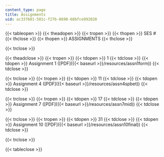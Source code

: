 ```yaml
---
content_type: page
title: Assignments
uid: ac337601-501c-f27b-8690-68bfce992020
---
```


{{< tableopen >}}
{{< theadopen >}}
{{< tropen >}}
{{< thopen >}}
SES #
{{< thclose >}}
{{< thopen >}}
ASSIGNMENTS
{{< thclose >}}

{{< trclose >}}

{{< theadclose >}}
{{< tropen >}}
{{< tdopen >}}
1
{{< tdclose >}}
{{< tdopen >}}
Assignment 1 ([PDF]({{< baseurl >}}/resources/assn1form))
{{< tdclose >}}

{{< trclose >}}
{{< tropen >}}
{{< tdopen >}}
11
{{< tdclose >}}
{{< tdopen >}}
Assignment 4 ([PDF]({{< baseurl >}}/resources/assn4spbet))
{{< tdclose >}}

{{< trclose >}}
{{< tropen >}}
{{< tdopen >}}
17
{{< tdclose >}}
{{< tdopen >}}
Assignment 7 ([PDF]({{< baseurl >}}/resources/assn7mid))
{{< tdclose >}}

{{< trclose >}}
{{< tropen >}}
{{< tdopen >}}
31
{{< tdclose >}}
{{< tdopen >}}
Assignment 10 ([PDF]({{< baseurl >}}/resources/assn10final))
{{< tdclose >}}

{{< trclose >}}

{{< tableclose >}}